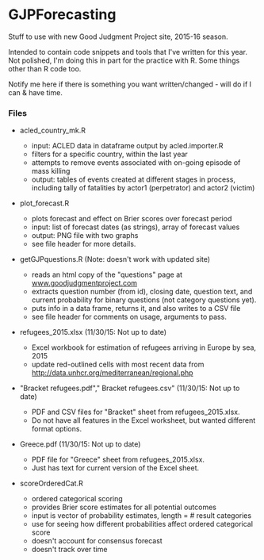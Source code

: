 # GJPForecasting
Stuff to use with new Good Judgment Project site, 2015-16 season.

Intended to contain code snippets and tools that I've written for this year.  Not polished, I'm doing this in part for the practice with R.  Some things other than R code too.

Notify me here if there is something you want written/changed - will do if I can & have time.

### Files
* acled_country_mk.R
     + input: ACLED data in dataframe output by acled.importer.R 
     + filters for a specific country, within the last year
     + attempts to remove events associated with on-going episode of mass killing
     + output: tables of events created at different stages in process, including
tally of fatalities by actor1 (perpetrator) and actor2 (victim)

* plot_forecast.R
     + plots forecast and effect on Brier scores over forecast period
     + input: list of forecast dates (as strings), array of forecast values
     + output: PNG file with two graphs
     + see file header for more details.
     
* getGJPquestions.R (Note: doesn't work with updated site)
     + reads an html copy of the "questions" page at www.goodjudgmentproject.com
     + extracts question number (from id), closing date, question text, and current probability for binary questions (not category questions yet).
     + puts info in a data frame, returns it, and also writes to a CSV file
     + see file header for comments on usage, arguments to pass.
     
* refugees_2015.xlsx (11/30/15: Not up to date)
     + Excel workbook for estimation of refugees arriving in Europe by sea, 2015
     + update red-outlined cells with most recent data from http://data.unhcr.org/mediterranean/regional.php

* "Bracket refugees.pdf"," Bracket refugees.csv" (11/30/15: Not up to date)
     + PDF and CSV files for "Bracket" sheet from refugees_2015.xlsx.
     + Do not have all features in the Excel worksheet, but wanted different format options.
     
* Greece.pdf (11/30/15: Not up to date)
     + PDF file for "Greece" sheet from refugees_2015.xlsx.  
     + Just has text for current version of the Excel sheet.
     
* scoreOrderedCat.R
     + ordered categorical scoring
     + provides Brier score estimates for all potential outcomes
     + input is vector of probability estimates, length = # result categories
     + use for seeing how different probabilities affect ordered categorical score
     + doesn't account for consensus forecast
     + doesn't track over time
     


